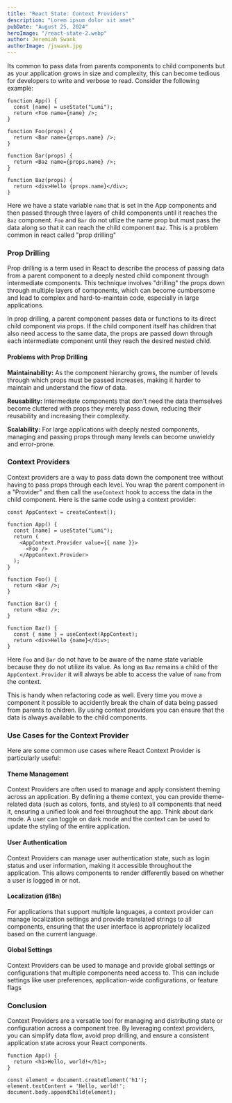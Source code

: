 ```yaml
---
title: "React State: Context Providers"
description: "Lorem ipsum dolor sit amet"
pubDate: "August 25, 2024"
heroImage: "/react-state-2.webp"
author: Jeremiah Swank
authorImage: /jswank.jpg
---
```


Its common to pass data from parents components to child components but as your application grows in size and complexity, this can become tedious for developers to write and verbose to read. Consider the following example:

```tsx
function App() {
  const [name] = useState("Lumi");
  return <Foo name={name} />;
}

function Foo(props) {
  return <Bar name={props.name} />;
}

function Bar(props) {
  return <Baz name={props.name} />;
}

function Baz(props) {
  return <div>Hello {props.name}</div>;
}
```

Here we have a state variable `name` that is set in the App components and then passed through three layers of child components until it reaches the `Baz` component. `Foo` and `Bar` do not utlize the name prop but must pass the data along so that it can reach the child component `Baz`. This is a problem common in react called "prop drilling"

### Prop Drilling

Prop drilling is a term used in React to describe the process of passing data from a parent component to a deeply nested child component through intermediate components. This technique involves "drilling" the props down through multiple layers of components, which can become cumbersome and lead to complex and hard-to-maintain code, especially in large applications.

In prop drilling, a parent component passes data or functions to its direct child component via props. If the child component itself has children that also need access to the same data, the props are passed down through each intermediate component until they reach the desired nested child.

#### Problems with Prop Drilling

**Maintainability:** As the component hierarchy grows, the number of levels through which props must be passed increases, making it harder to maintain and understand the flow of data.

**Reusability:** Intermediate components that don't need the data themselves become cluttered with props they merely pass down, reducing their reusability and increasing their complexity.

**Scalability:** For large applications with deeply nested components, managing and passing props through many levels can become unwieldy and error-prone.


### Context Providers

Context providers are a way to pass data down the component tree without having to pass props through each level. You wrap the parent component in a "Provider" and then call the `useContext` hook to access the data in the child component. Here is the same code using a context provider:

```tsx
const AppContext = createContext();

function App() {
  const [name] = useState("Lumi");
  return (
    <AppContext.Provider value={{ name }}>
      <Foo />
    </AppContext.Provider>
  );
}

function Foo() {
  return <Bar />;
}

function Bar() {
  return <Baz />;
}

function Baz() {
  const { name } = useContext(AppContext);
  return <div>Hello {name}</div>;
}
```

Here `Foo` and `Bar` do not have to be aware of the name state variable because they do not utilize its value. As long as `Baz` remains a child of the `AppContext.Provider` it will always be able to access the value of `name` from the context.

This is handy when refactoring code as well. Every time you move a component it possible to accidently break the chain of data being passed from parents to chidren. By using context providers you can ensure that the data is always available to the child components.

### Use Cases for the Context Provider

Here are some common use cases where React Context Provider is particularly useful:

#### Theme Management

Context Providers are often used to manage and apply consistent theming across an application. By defining a theme context, you can provide theme-related data (such as colors, fonts, and styles) to all components that need it, ensuring a unified look and feel throughout the app. Think about dark mode. A user can toggle on dark mode and the context can be used to update the styling of the entire application.

#### User Authentication

Context Providers can manage user authentication state, such as login status and user information, making it accessible throughout the application. This allows components to render differently based on whether a user is logged in or not.

#### Localization (i18n)

For applications that support multiple languages, a context provider can manage localization settings and provide translated strings to all components, ensuring that the user interface is appropriately localized based on the current language.

#### Global Settings

Context Providers can be used to manage and provide global settings or configurations that multiple components need access to. This can include settings like user preferences, application-wide configurations, or feature flags

### Conclusion

Context Providers are a versatile tool for managing and distributing state or configuration across a component tree. By leveraging context providers, you can simplify data flow, avoid prop drilling, and ensure a consistent application state across your React components.


```tsx
function App() {
  return <h1>Hello, world!</h1>;
}
```

```tsx
const element = document.createElement('h1');
element.textContent = 'Hello, world!';
document.body.appendChild(element);
```